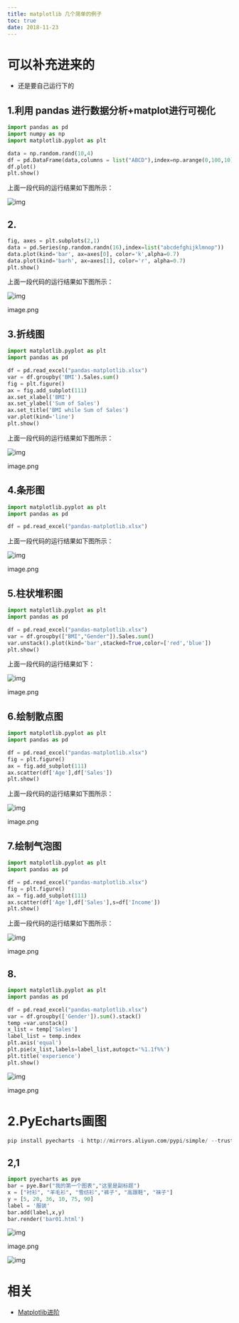 ```yaml
---
title: matplotlib 几个简单的例子
toc: true
date: 2018-11-23
---
```

# 可以补充进来的

- 还是要自己运行下的

## 1.利用 pandas 进行数据分析+matplot进行可视化

```py
import pandas as pd
import numpy as np
import matplotlib.pyplot as plt

data = np.random.rand(10,4)
df = pd.DataFrame(data,columns = list("ABCD"),index=np.arange(0,100,10))
df.plot()
plt.show()
```

上面一段代码的运行结果如下图所示：

![img](https://ask.qcloudimg.com/http-save/yehe-2318291/bdeq69kxnz.png?imageView2/2/w/1620)



## 2.

```py
fig, axes = plt.subplots(2,1)
data = pd.Series(np.random.randn(16),index=list("abcdefghijklmnop"))
data.plot(kind='bar', ax=axes[0], color='k',alpha=0.7)
data.plot(kind='barh', ax=axes[1], color='r', alpha=0.7)
plt.show()
```

上面一段代码的运行结果如下图所示：

![img](https://ask.qcloudimg.com/http-save/yehe-2318291/0qii9u08d2.png?imageView2/2/w/1620)

image.png

## 3.折线图

```py
import matplotlib.pyplot as plt
import pandas as pd

df = pd.read_excel("pandas-matplotlib.xlsx")
var = df.groupby('BMI').Sales.sum()
fig = plt.figure()
ax = fig.add_subplot(111)
ax.set_xlabel('BMI')
ax.set_ylabel('Sum of Sales')
ax.set_title('BMI while Sum of Sales')
var.plot(kind='line')
plt.show()
```

上面一段代码的运行结果如下图所示：

![img](https://ask.qcloudimg.com/http-save/yehe-2318291/bwbgl425jd.png?imageView2/2/w/1620)

image.png

## 4.条形图

```py
import matplotlib.pyplot as plt
import pandas as pd

df = pd.read_excel("pandas-matplotlib.xlsx")
```

上面一段代码的运行结果如下图所示：

![img](https://ask.qcloudimg.com/http-save/yehe-2318291/sx4rbojwct.png?imageView2/2/w/1620)

image.png

## 5.柱状堆积图

```py
import matplotlib.pyplot as plt
import pandas as pd

df = pd.read_excel("pandas-matplotlib.xlsx")
var = df.groupby(["BMI","Gender"]).Sales.sum()
var.unstack().plot(kind='bar',stacked=True,color=['red','blue'])
plt.show()
```

上面一段代码的运行结果如下：

![img](https://ask.qcloudimg.com/http-save/yehe-2318291/qmedv4rd61.png?imageView2/2/w/1620)

image.png

## 6.绘制散点图

```py
import matplotlib.pyplot as plt
import pandas as pd

df = pd.read_excel("pandas-matplotlib.xlsx")
fig = plt.figure()
ax = fig.add_subplot(111)
ax.scatter(df['Age'],df['Sales'])
plt.show()
```

上面一段代码的运行结果如下图所示：

![img](https://ask.qcloudimg.com/http-save/yehe-2318291/5yu40csesq.png?imageView2/2/w/1620)

image.png

## 7.绘制气泡图

```py
import matplotlib.pyplot as plt
import pandas as pd

df = pd.read_excel("pandas-matplotlib.xlsx")
fig = plt.figure()
ax = fig.add_subplot(111)
ax.scatter(df['Age'],df['Sales'],s=df['Income'])
plt.show()
```

上面一段代码的运行结果如下图所示：

![img](https://ask.qcloudimg.com/http-save/yehe-2318291/l9f7syj4yp.png?imageView2/2/w/1620)

image.png

## 8.

```py
import matplotlib.pyplot as plt
import pandas as pd

df = pd.read_excel("pandas-matplotlib.xlsx")
var = df.groupby(['Gender']).sum().stack()
temp =var.unstack()
x_list = temp['Sales']
label_list = temp.index
plt.axis('equal')
plt.pie(x_list,labels=label_list,autopct='%1.1f%%')
plt.title('experience')
plt.show()
```

![img](https://ask.qcloudimg.com/http-save/yehe-2318291/904buibry8.png?imageView2/2/w/1620)

image.png

# 2.PyEcharts画图

```py
pip install pyecharts -i http://mirrors.aliyun.com/pypi/simple/ --trusted-host mirrors.aliyun.com
```

## 2,1

```py
import pyecharts as pye
bar = pye.Bar("我的第一个图表","这里是副标题")
x = ["衬衫", "羊毛衫", "雪纺衫","裤子", "高跟鞋", "袜子"]
y = [5, 20, 36, 10, 75, 90]
label = '服装'
bar.add(label,x,y)
bar.render('bar01.html')
```

![img](https://ask.qcloudimg.com/http-save/yehe-2318291/q2gmeeywij.png?imageView2/2/w/1620)

image.png

![img](https://ask.qcloudimg.com/http-save/yehe-2318291/rmsil93o6p.png?imageView2/2/w/1620)



# 相关

- [Matplotlib进阶](https://cloud.tencent.com/developer/article/1331932)
